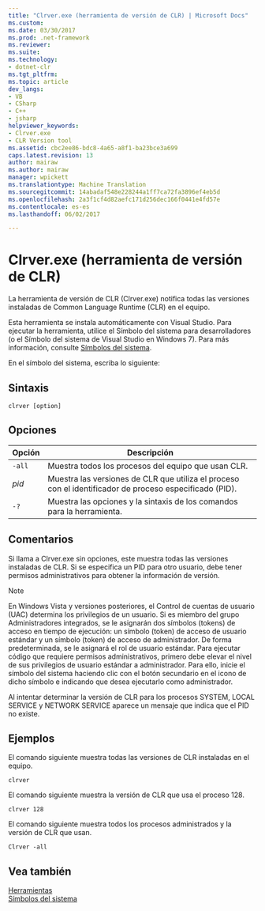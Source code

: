 ```yaml
---
title: "Clrver.exe (herramienta de versión de CLR) | Microsoft Docs"
ms.custom: 
ms.date: 03/30/2017
ms.prod: .net-framework
ms.reviewer: 
ms.suite: 
ms.technology:
- dotnet-clr
ms.tgt_pltfrm: 
ms.topic: article
dev_langs:
- VB
- CSharp
- C++
- jsharp
helpviewer_keywords:
- Clrver.exe
- CLR Version tool
ms.assetid: cbc2ee86-bdc8-4a65-a8f1-ba23bce3a699
caps.latest.revision: 13
author: mairaw
ms.author: mairaw
manager: wpickett
ms.translationtype: Machine Translation
ms.sourcegitcommit: 14abadaf548e228244a1ff7ca72fa3896ef4eb5d
ms.openlocfilehash: 2a3f1cf4d82aefc171d256dec166f0441e4fd57e
ms.contentlocale: es-es
ms.lasthandoff: 06/02/2017

---
```

# <a name="clrverexe-clr-version-tool"></a>Clrver.exe (herramienta de versión de CLR)
La herramienta de versión de CLR (Clrver.exe) notifica todas las versiones instaladas de Common Language Runtime (CLR) en el equipo.  
  
 Esta herramienta se instala automáticamente con Visual Studio. Para ejecutar la herramienta, utilice el Símbolo del sistema para desarrolladores (o el Símbolo del sistema de Visual Studio en Windows 7). Para más información, consulte [Símbolos del sistema](../../../docs/framework/tools/developer-command-prompt-for-vs.md).  
  
 En el símbolo del sistema, escriba lo siguiente:  
  
## <a name="syntax"></a>Sintaxis  
  
```  
clrver [option]  
```  
  
## <a name="options"></a>Opciones  
  
|Opción|Descripción|  
|------------|-----------------|  
|`-all`|Muestra todos los procesos del equipo que usan CLR.|  
|*pid*|Muestra las versiones de CLR que utiliza el proceso con el identificador de proceso especificado (PID).|  
|`-?`|Muestra las opciones y la sintaxis de los comandos para la herramienta.|  
  
## <a name="remarks"></a>Comentarios  
 Si llama a Clrver.exe sin opciones, este muestra todas las versiones instaladas de CLR. Si se especifica un PID para otro usuario, debe tener permisos administrativos para obtener la información de versión.  
  
> [!NOTE]
>  En Windows Vista y versiones posteriores, el Control de cuentas de usuario (UAC) determina los privilegios de un usuario. Si es miembro del grupo Administradores integrados, se le asignarán dos símbolos (tokens) de acceso en tiempo de ejecución: un símbolo (token) de acceso de usuario estándar y un símbolo (token) de acceso de administrador. De forma predeterminada, se le asignará el rol de usuario estándar. Para ejecutar código que requiere permisos administrativos, primero debe elevar el nivel de sus privilegios de usuario estándar a administrador. Para ello, inicie el símbolo del sistema haciendo clic con el botón secundario en el icono de dicho símbolo e indicando que desea ejecutarlo como administrador.  
  
 Al intentar determinar la versión de CLR para los procesos SYSTEM, LOCAL SERVICE y NETWORK SERVICE aparece un mensaje que indica que el PID no existe.  
  
## <a name="examples"></a>Ejemplos  
 El comando siguiente muestra todas las versiones de CLR instaladas en el equipo.  
  
 `clrver`  
  
 El comando siguiente muestra la versión de CLR que usa el proceso 128.  
  
 `clrver 128`  
  
 El comando siguiente muestra todos los procesos administrados y la versión de CLR que usan.  
  
 `Clrver -all`  
  
## <a name="see-also"></a>Vea también  
 [Herramientas](../../../docs/framework/tools/index.md)   
 [Símbolos del sistema](../../../docs/framework/tools/developer-command-prompt-for-vs.md)

